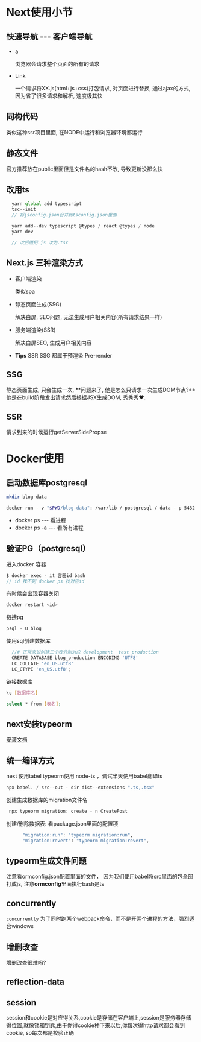 # Next使用小节

## 快速导航 --- 客户端导航

* a

  浏览器会请求整个页面的所有的请求

* Link

  一个请求将XX.js(html+js+css)打包请求, 对页面进行替换, 通过ajax的方式, 因为省了很多请求和解析, 速度极其快

## 同构代码

类似这种ssr项目里面, 在NODE中运行和浏览器环境都运行

## 静态文件

官方推荐放在public里面但是文件名的hash不改, 导致更新没那么快

## 改用ts

``` js
  yarn global add typescript
  tsc--init
  // 将jsconfig.json合并到tsconfig.json里面

  yarn add--dev typescript @types / react @types / node
  yarn dev

  // 改后缀把.js 改为.tsx
```

## Next.js 三种渲染方式

* 客户端渲染

  类似spa

* 静态页面生成(SSG)

  解决白屏, SEO问题, 无法生成用户相关内容(所有请求结果一样)

* 服务端渲染(SSR)

  解决白屏SEO, 生成用户相关内容

* **Tips** SSR SSG 都属于预渲染 Pre-render

## SSG

静态页面生成, 只会生成一次, **问题来了, 他是怎么只请求一次生成DOM节点?**他是在build阶段发出请求然后根据JSX生成DOM, 秀秀秀❤.

## SSR

请求到来的时候运行getServerSidePropse

# Docker使用

## 启动数据库postgresql

``` bash
mkdir blog-data

docker run - v "$PWD/blog-data": /var/lib / postgresql / data - p 5432: 5432 - e POSTGRES_USER = blog - e POSTGRES_HOST_AUTH_METHOD = trust - d postgres: 12.2
```

  + docker ps       --- 看进程
  + docker ps -a    --- 看所有进程

## 验证PG（postgresql）

进入docker 容器

``` js
$ docker exec - it 容器id bash
// id 找不到 docker ps 找对应id
```

有时候会出现容器关闭
```bash
docker restart <id>
```

链接pg

``` js
psql - U blog
```

使用sql创建数据库

``` js
  //# 正常来说创建三个表分别对应 development  test production
  CREATE DATABASE blog_production ENCODING 'UTF8'
  LC_COLLATE 'en_US.utf8'
  LC_CTYPE 'en_US.utf8';
```

链接数据库

``` bash
\c [数据库名]

select * from [表名];
```

## next安装typeorm

[安装文档](https://typeorm.biunav.com/zh/#%E5%AE%89%E8%A3%85)

## 统一编译方式

next 使用tabel  typeorm使用 node-ts ，调试半天使用babel翻译ts

``` js
npx babel. / src--out - dir dist--extensions ".ts,.tsx"
```

创建生成数据库的migration文件名

``` js
 npx typeorm migration: create - n CreatePost
```

创建/删除数据表: 看package.json里面的配置项

``` bash
      "migration:run": "typeorm migration:run",
      "migration:revert": "typeorm migration:revert",
```

## typeorm生成文件问题

注意看ormconfig.json配置里面的文件， 因为我们使用babel将src里面的包全部打成js, 注意**ormconfig**里面执行bash是ts

## concurrently

`concurrently` 为了同时跑两个webpack命令，而不是开两个进程的方法，强烈适合windows

## 增删改查
增删改查很难吗?

## reflection-data

## session
session和cookie是对应得关系,cookie是存储在客户端上,session是服务器存储得位置,就像锁和钥匙,由于你得cookie种下来以后,你每次得http请求都会看到cookie, so每次都是校验正确